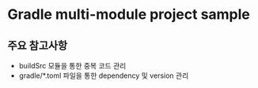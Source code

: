 # Gradle multi-module project sample

## 주요 참고사항

- buildSrc 모듈을 통한 중복 코드 관리
- gradle/*.toml 파일을 통한 dependency 및 version 관리
